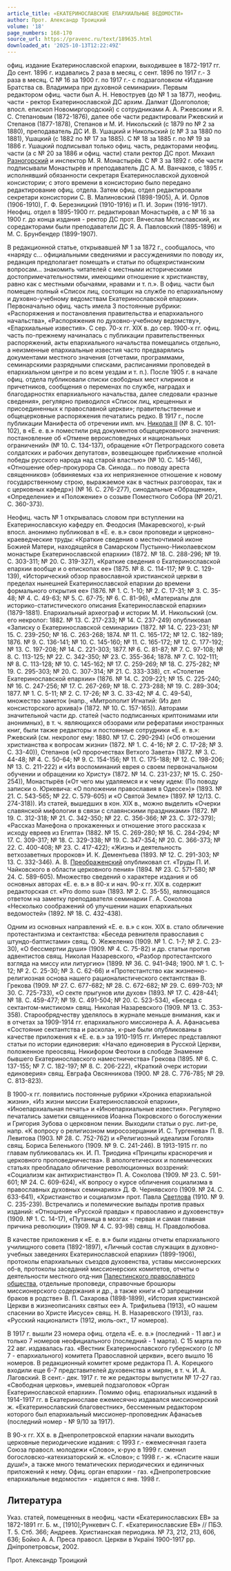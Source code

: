 ```yaml
---
article_title: «ЕКАТЕРИНОСЛАВСКИЕ ЕПАРХИАЛЬНЫЕ ВЕДОМОСТИ»
author: Прот. Александр Троицкий
volume: '18'
page_numbers: 168-170
source_url: https://pravenc.ru/text/189635.html
downloaded_at: '2025-10-13T12:22:49Z'
---
```


офиц. издание Екатеринославской епархии, выходившее в 1872-1917 гг. До сент. 1896 г. издавались 2 раза в месяц, с сент. 1896 по 1917 г.- 3 раза в месяц. С № 16 за 1900 г. по 1917 г.- с подзаголовком «Издание Братства св. Владимира при духовной семинарии». Первым редактором офиц. части был А. Н. Невоструев (до № 1 за 1877), неофиц. части - ректор Екатеринославской ДС архим. Далмат (Долгополов; впосл. епископ Новомиргородский) с сотрудниками А. А. Ржевским и Я. С. Степановым (1872-1876), далее обе части редактировали Ржевский и Степанов (1877-1878), Степанов и М. И. Никольский (с 1879 по № 2 за 1880), преподаватель ДС И. В. Ушацкий и Никольский (с № 3 за 1880 по 1881), Ушацкий (с 1882 по № 17 за 1885). С № 18 за 1885 г. по № 19 за 1886 г. Ушацкий подписывал только офиц. часть, редакторами неофиц. части (а с № 20 за 1886 и офиц. части) стали ректор ДС прот. Михаил [Разногорский](https://pravenc.ru/text/Разногорский.html) и инспектор М. Я. Монастырёв. С № 3 за 1892 г. обе части подписывали Монастырёв и преподаватель ДС А. М. Ванчаков, с 1895 г. исполнявший обязанности секретаря Екатеринославской духовной консистории; с этого времени в консисторию было передано редактирование офиц. отдела. Затем офиц. отдел редактировали секретари консистории С. В. Малиновский (1898-1905), А. И. Орлов (1906-1910), Г. Ф. Березницкий (1910-1916) и П. И. Зорин (1916-1917). Неофиц. отдел в 1895-1900 гг. редактировал Монастырёв, а с № 16 за 1900 г. до конца издания - ректор ДС прот. Вячеслав Мстиславский, их соредакторами были преподаватели ДС Я. А. Павловский (1895-1896) и М. С. Брунбендер (1899-1907).

В редакционной статье, открывавшей № 1 за 1872 г., сообщалось, что «наряду с… официальными сведениями и рассуждениями по поводу их, редакция предполагает помещать и статьи по общехристианским вопросам... знакомить читателей с местными историческими достопримечательностями, имеющими отношение к христианству, равно как с местными обычаями, нравами и т. п.». В офиц. части был помещен полный «Список лиц, состоящих на службе по епархиальному и духовно-учебному ведомствам Екатеринославской епархии». Первоначально офиц. часть имела 3 постоянные рубрики: «Распоряжения и постановления правительства и епархиального начальства», «Распоряжения по духовно-учебному ведомству», «Епархиальные известия». С сер. 70-х гг. XIX в. до сер. 1900-х гг. офиц. часть по-прежнему начиналась с публикации правительственных распоряжений, акты епархиального начальства помещались отдельно, а неизменные епархиальные известия часто предварялись документами местного значения (отчетами, программами, семинарскими разрядными списками, расписаниями проповедей в епархиальном центре и по всем уездам и т. п.). После 1905 г. в начале офиц. отдела публиковали списки свободных мест клириков и причетников, сообщения о переменах по службе, наградах и благодарностях епархиального начальства, далее следовали «разные сведения», регулярно приводился «Список лиц, крещенных и присоединенных к православной церкви»; правительственные и общецерковные распоряжения печатались редко. В 1917 г., после публикации Манифеста об отречении имп. мч. [Николая II](<https://pravenc.ru/text/Николая II.html>) (№ 8. С. 101-102), в «Е. е. в.» поместили ряд документов общецерковного значения: постановление об «Отмене вероисповедных и национальных ограничений» (№ 10. С. 134-137), обращение «От Петроградского совета солдатских и рабочих депутатов», возвещающее приближение «полной победы русского народа над старой властью» (№ 10. С. 145-146), «Отношение обер-прокурора Св. Синода… по поводу ареста священников» (обвиняемых «за их неприязненное отношение к новому государственному строю, выражаемое как в частных разговорах, так и с церковных кафедр») (№ 16. С. 276-277), синодальные «Обращение», «Определение» и «Положение» о созыве Поместного Собора (№ 20/21. С. 360-373).

Неофиц. часть № 1 открывалась словом при вступлении на Екатеринославскую кафедру еп. Феодосия (Макаревского), к-рый впосл. анонимно публиковал в «Е. е. в.» свои проповеди и церковно-краеведческие труды: «Краткие сведения о местночтимой иконе Божией Матери, находящейся в Самарском Пустынно-Николаевском монастыре Екатеринославской епархии» (1872. № 18. С. 288-296; № 19. С. 303-311; № 20. С. 319-327), «Краткие сведения о Екатеринославской епархии вообще и о епископах ее» (1875. № 8. С. 114-117; № 9. С. 129-139), «Исторический обзор православной христианской церкви в пределах нынешней Екатеринославской епархии до времени формального открытия ее» (1876. № 1. С. 1-10; № 2. С. 17-31; № 3. С. 35-48; № 4. С. 49-63; № 5. С. 67-75; № 6. С. 81-96), «Материалы для историко-статистического описания Екатеринославской епархии» (1879-1881). Епархиальный археограф и историк М. И. Никольский (см. его некролог: 1882. № 13. С. 217-233; № 14. С. 237-249) опубликовал «Записку о Екатеринославской семинарии» (1872. № 14. С. 223-231; № 15. С. 239-250; № 16. С. 263-268; 1874. № 11. С. 165-172; № 12. С. 182-189; 1876. № 9. С. 136-141; № 10. С. 145-160; № 11. С. 165-172; № 12. С. 177-192; № 13. С. 197-208; № 14. С. 221-303; 1877. № 6. С. 81-87; № 7. С. 97-108; № 8. С. 113-125; № 22. С. 342-350; № 23. С. 355-364; 1878. № 7. С. 102-111; № 8. С. 113-128; № 10. С. 145-162; № 17. С. 259-269; № 18. С. 275-282; № 19. С. 295-303; № 20. С. 307-314; № 21. С. 333-338), ст. «Столетие Екатеринославской епархии» (1876. № 14. С. 209-221; № 15. С. 225-240; № 16. С. 247-256; № 17. С. 267-269; № 18. С. 273-288; № 19. С. 289-304; 1877. № 1. С. 5-11; № 2. С. 17-26; № 3. С. 33-42; № 4. С. 49-54), множество заметок (напр., «Митрополит Игнатий: (Из дел консисторского архива)» (1872. № 10. С. 157-165)). Авторами значительной части др. статей (часто подписанных криптонимами или анонимных), в т. ч. являющихся обзорами или рефератами иностранных книг, были также редакторы и постоянные сотрудники «Е. е. в.»: Ржевский (см. некролог ему: 1880. № 17. С. 290-294) («Об отношении христианства к вопросам жизни» (1872. № 1. С. 4-16; № 2. С. 17-28; № 3. С. 33-40)), Степанов («О пророчествах Ветхого Завета» (1872. № 3. С. 44-48; № 4. С. 50-64; № 9. С. 154-156; № 11. С. 175-188; № 12. С. 198-206; № 13. С. 211-222) и «Из воспоминаний еврея о своем первоначальном обучении и обращении ко Христу» (1872. № 14. С. 231-237; № 15. С. 250-254)), Монастырёв («От чего мы удаляемся и к чему идем: (По поводу записки о. Юркевича: «О положении православия в Одессе»)» (1893. № 21. С. 543-565; № 22. С. 579-605) и «О Святой Земле» (1897. № 12/13. С. 274-318)). Из статей, вышедших в кон. XIX в., можно выделить «Очерки славянской мифологии в связи с славянскими праздниками» (1872. № 19. С. 312-318; № 21. С. 342-350; № 22. С. 356-366; № 23. С. 372-379); «Рассказ Манефона о прокаженных и отношение этого рассказа к исходу евреев из Египта» (1882. № 15. С. 269-280; № 16. С. 284-294; № 17. С. 309-317; № 18. С. 329-338; № 19. С. 347-354; № 20. С. 366-373; № 22. С. 400-408; № 23. С. 417-422); «Жизнь и деятельность ветхозаветных пророков» И. К. Дементьева (1893. № 12. С. 291-303; № 13. С. 332-346). А. В. [Преображенский](https://pravenc.ru/text/Преображенский.html) опубликовал ст. «Труды П. И. Чайковского в области церковного пения» (1894. № 23. С. 571-580; № 24. С. 589-605). Множество сведений о характере издания и об основных авторах «Е. е. в.» в 80-х и нач. 90-х гг. XIX в. содержит редакторская ст. «Pro domo sua» (1893. № 2. С. 35-55), являющаяся ответом на заметку преподавателя семинарии Г. А. Соколова «Несколько соображений об улучшении наших епархиальных ведомостей» (1892. № 18. С. 432-438).

Одним из основных направлений «Е. е. в.» с кон. XIX в. стало обличение протестантизма и сектантства: «Беседа ревнителя православия с штундо-баптистами» свящ. О. Жежеленко (1909. № 1. С. 1-7; № 2. С. 23-30), «О бессмертии души» (1909. № 4. С. 75-82) и др. статьи против адвентистов свящ. Николая Назаревского, «Разбор протестантского взгляда на миссу или литургию» (1899. № 36. С. 941-948; 1900. № 1. С. 1-12; № 2. С. 25-30; № 3. С. 62-66) и «Протестантство как жизненно-религиозная основа нашего рационалистического сектантства» В. Грекова (1909. № 27. С. 677-682; № 28. С. 672-682; № 29. С. 699-703; № 30. С. 725-733), «О секте прыгунов или духов» (1893. № 17. С. 428-441; № 18. С. 459-477; № 19. С. 491-504; № 20. С. 523-534), «Беседа с сектантом-мистиком» свящ. Николая Назаревского (1909. № 13. С. 353-358). Старообрядчеству уделялось в журнале меньше внимания, как и в отчетах за 1909-1914 гг. епархиального миссионера А. А. Афанасьева «Состояние сектантства и раскола», к-рые были опубликованы в качестве приложения к «Е. е. в.» за 1910-1915 гг. Интерес представляют статьи по истории единоверия: «Начало единоверия в Русской Церкви, положенное преосвящ. Никифором Феотоки в слободе Знамение бывшего Екатеринославского наместничества» Грекова (1895. № 6. С. 137-155; № 7. С. 182-197; № 8. С. 206-222), «Краткий очерк истории единоверия» свящ. Евграфа Овсянникова (1900. № 28. С. 776-785; № 29. С. 813-823).

В 1900-х гг. появились постоянные рубрики «Хроника епархиальной жизни», «Из жизни миссии Екатеринославской епархии», «Иноепархиальная печать» и «Иноепархиальные известия». Регулярно печатались заметки священников Иоанна Покровского о богослужении и Григория Зубова о церковном пении. Выходили статьи о рус. лит-ре, напр. «К вопросу о религиозном миросозерцании И. С. Тургенева» П. В. Левитова (1903. № 28. С. 752-762) и «Религиозный идеализм Гоголя» свящ. Бориса Беленького (1909. № 9. С. 241-246). В 1913-1915 гг. по главам публиковалась кн. И. П. Триодина «Принципы красноречия и церковного проповедничества». В апологетических и полемических статьях преобладало обличение революционных воззрений: «Социализм как антихристианство» П. А. Соколова (1909. № 23. С. 591-601; № 24. С. 609-624), «К вопросу о курсе обличения социализма в православных духовных семинариях» Д. Ф. Чернявского (1909. № 24. С. 633-641), «Христианство и социализм» прот. Павла [Светлова](https://pravenc.ru/text/Светлова.html) (1910. № 9. С. 235-239). Встречались и полемические выпады против правых изданий: «Отношение «Русской правды» к православию и духовенству» (1909. № 1. С. 14-17), «Путаница в мозгах - первая и самая главная причина революции» (1909. № 4. С. 93-98) свящ. Н. Правдолюбова.

В качестве приложения к «Е. е. в.» были изданы отчеты епархиального училищного совета (1892-1897), «Личный состав служащих в духовно-учебных заведениях Екатеринославской епархии» (1899-1906), протоколы епархиальных съездов духовенства, уставы миссионерских об-в, протоколы заседаний миссионерских комитетов, отчеты о деятельности местного отд-ния [Палестинского православного общества](<https://pravenc.ru/text/Палестинское православное общество.html>), отдельные проповеди, справочные брошюры миссионерского содержания и др., а также книги «О запрещении браков в родстве» В. П. Сахарова (1898-1899), «История христианской Церкви в жизнеописаниях святых ее» А. Трифильева (1913), «О нашем спасении во Христе Иисусе» свящ. Н. В. Назаревского (1913), газ. «Русский националист» (1912, июль-окт., 17 номеров).

В 1917 г. вышли 23 номера офиц. отдела «Е. е. в.» (последний - 11 авг.) и только 7 номеров неофициального (последний - 1 марта). С 15 марта по 22 авг. издавалась газ. «Вестник Екатеринославского губернского (с № 7 - епархиального) комитета Православной церкви», всего вышло 16 номеров. В редакционный комитет кроме редактора П. А. Корецкого входили еще 6-7 представителей духовенства и мирян, в т. ч. И. А. Лаговский. В сент.- дек. 1917 г. те же редакторы выпустили № 17-27 газ. «Свободная церковь», имевшей подзаголовок «Орган Екатеринославской епархии». Помимо офиц. епархиальных изданий в 1914-1917 гг. в Екатеринославе ежемесячно издавался миссионерский ж. «Екатеринославский благовестник», бессменным редактором которого был епархиальный миссионер-проповедник Афанасьев (последний номер - № 9/10 за 1917).

В 90-х гг. XX в. в Днепропетровской епархии начали выходить церковные периодические издания: с 1993 г.- ежемесячная газета Союза правосл. молодежи «Слово», к-рую в 1999 г. сменил богословско-катехизаторский ж. «Слово»; с 1998 г.- ж. «Спасите наши души!», а также много тематических периодических и единичных приложений к нему. Офиц. орган епархии - газ. «Днепропетровские епархиальные ведомости» - издается с янв. 1998 г.

## Литература

Указ. статей, помещенных в неофиц. части «Екатеринославских ЕВ» за 1872-1891 гг. Б. м., [1910];Рункевич С. Г. «Екатеринославские ЕВ» // ПБЭ. Т. 5. Стб. 366; Андреев. Христианская периодика. № 73, 212, 213, 606, 636; Бойко А. А. Преса правосл. Церкви в Украïнi 1900-1917 рр. Днiпропетровськ, 2002.

Прот. Александр Троицкий
